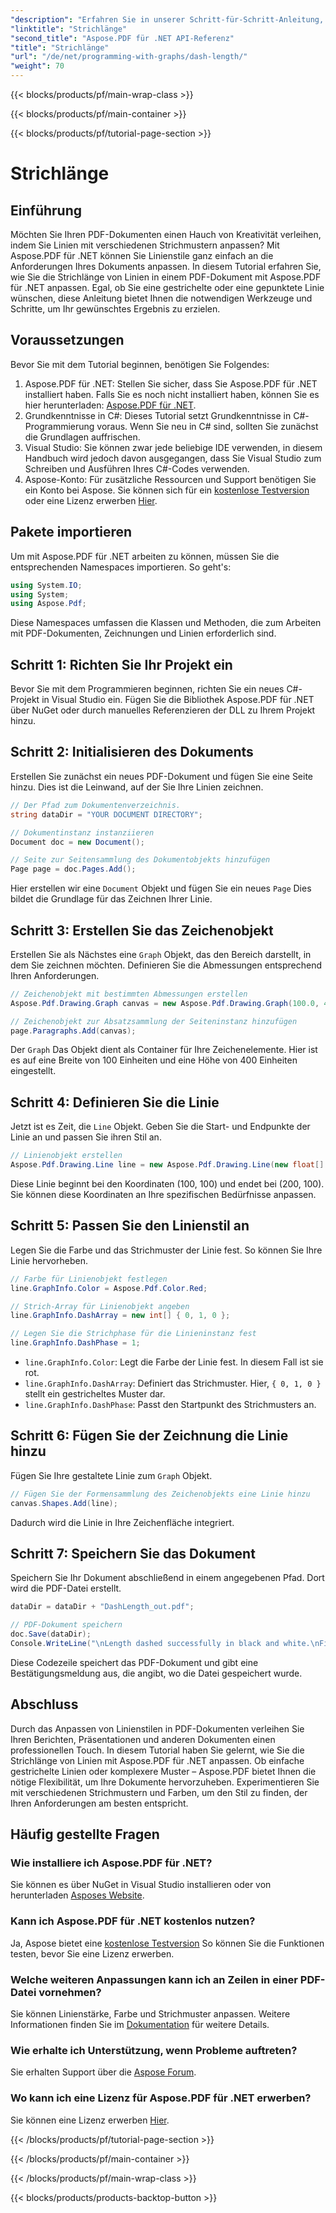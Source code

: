 ```yaml
---
"description": "Erfahren Sie in unserer Schritt-für-Schritt-Anleitung, wie Sie Strichmuster in PDFs mit Aspose.PDF für .NET anpassen. Perfekt, um Ihren Dokumenten Stil zu verleihen."
"linktitle": "Strichlänge"
"second_title": "Aspose.PDF für .NET API-Referenz"
"title": "Strichlänge"
"url": "/de/net/programming-with-graphs/dash-length/"
"weight": 70
---
```


{{< blocks/products/pf/main-wrap-class >}}

{{< blocks/products/pf/main-container >}}

{{< blocks/products/pf/tutorial-page-section >}}

# Strichlänge

## Einführung

Möchten Sie Ihren PDF-Dokumenten einen Hauch von Kreativität verleihen, indem Sie Linien mit verschiedenen Strichmustern anpassen? Mit Aspose.PDF für .NET können Sie Linienstile ganz einfach an die Anforderungen Ihres Dokuments anpassen. In diesem Tutorial erfahren Sie, wie Sie die Strichlänge von Linien in einem PDF-Dokument mit Aspose.PDF für .NET anpassen. Egal, ob Sie eine gestrichelte oder eine gepunktete Linie wünschen, diese Anleitung bietet Ihnen die notwendigen Werkzeuge und Schritte, um Ihr gewünschtes Ergebnis zu erzielen.

## Voraussetzungen

Bevor Sie mit dem Tutorial beginnen, benötigen Sie Folgendes:

1. Aspose.PDF für .NET: Stellen Sie sicher, dass Sie Aspose.PDF für .NET installiert haben. Falls Sie es noch nicht installiert haben, können Sie es hier herunterladen: [Aspose.PDF für .NET](https://releases.aspose.com/pdf/net/).
2. Grundkenntnisse in C#: Dieses Tutorial setzt Grundkenntnisse in C#-Programmierung voraus. Wenn Sie neu in C# sind, sollten Sie zunächst die Grundlagen auffrischen.
3. Visual Studio: Sie können zwar jede beliebige IDE verwenden, in diesem Handbuch wird jedoch davon ausgegangen, dass Sie Visual Studio zum Schreiben und Ausführen Ihres C#-Codes verwenden.
4. Aspose-Konto: Für zusätzliche Ressourcen und Support benötigen Sie ein Konto bei Aspose. Sie können sich für ein [kostenlose Testversion](https://releases.aspose.com/) oder eine Lizenz erwerben [Hier](https://purchase.aspose.com/buy).

## Pakete importieren

Um mit Aspose.PDF für .NET arbeiten zu können, müssen Sie die entsprechenden Namespaces importieren. So geht's:

```csharp
using System.IO;
using System;
using Aspose.Pdf;
```

Diese Namespaces umfassen die Klassen und Methoden, die zum Arbeiten mit PDF-Dokumenten, Zeichnungen und Linien erforderlich sind.

## Schritt 1: Richten Sie Ihr Projekt ein

Bevor Sie mit dem Programmieren beginnen, richten Sie ein neues C#-Projekt in Visual Studio ein. Fügen Sie die Bibliothek Aspose.PDF für .NET über NuGet oder durch manuelles Referenzieren der DLL zu Ihrem Projekt hinzu. 

## Schritt 2: Initialisieren des Dokuments

Erstellen Sie zunächst ein neues PDF-Dokument und fügen Sie eine Seite hinzu. Dies ist die Leinwand, auf der Sie Ihre Linien zeichnen.

```csharp
// Der Pfad zum Dokumentenverzeichnis.
string dataDir = "YOUR DOCUMENT DIRECTORY";

// Dokumentinstanz instanziieren
Document doc = new Document();

// Seite zur Seitensammlung des Dokumentobjekts hinzufügen
Page page = doc.Pages.Add();
```

Hier erstellen wir eine `Document` Objekt und fügen Sie ein neues `Page` Dies bildet die Grundlage für das Zeichnen Ihrer Linie.

## Schritt 3: Erstellen Sie das Zeichenobjekt

Erstellen Sie als Nächstes eine `Graph` Objekt, das den Bereich darstellt, in dem Sie zeichnen möchten. Definieren Sie die Abmessungen entsprechend Ihren Anforderungen.

```csharp
// Zeichenobjekt mit bestimmten Abmessungen erstellen
Aspose.Pdf.Drawing.Graph canvas = new Aspose.Pdf.Drawing.Graph(100.0, 400.0);

// Zeichenobjekt zur Absatzsammlung der Seiteninstanz hinzufügen
page.Paragraphs.Add(canvas);
```

Der `Graph` Das Objekt dient als Container für Ihre Zeichenelemente. Hier ist es auf eine Breite von 100 Einheiten und eine Höhe von 400 Einheiten eingestellt.

## Schritt 4: Definieren Sie die Linie

Jetzt ist es Zeit, die `Line` Objekt. Geben Sie die Start- und Endpunkte der Linie an und passen Sie ihren Stil an.

```csharp
// Linienobjekt erstellen
Aspose.Pdf.Drawing.Line line = new Aspose.Pdf.Drawing.Line(new float[] { 100, 100, 200, 100 });
```

Diese Linie beginnt bei den Koordinaten (100, 100) und endet bei (200, 100). Sie können diese Koordinaten an Ihre spezifischen Bedürfnisse anpassen.

## Schritt 5: Passen Sie den Linienstil an

Legen Sie die Farbe und das Strichmuster der Linie fest. So können Sie Ihre Linie hervorheben.

```csharp
// Farbe für Linienobjekt festlegen
line.GraphInfo.Color = Aspose.Pdf.Color.Red;

// Strich-Array für Linienobjekt angeben
line.GraphInfo.DashArray = new int[] { 0, 1, 0 };

// Legen Sie die Strichphase für die Linieninstanz fest
line.GraphInfo.DashPhase = 1;
```

- `line.GraphInfo.Color`: Legt die Farbe der Linie fest. In diesem Fall ist sie rot.
- `line.GraphInfo.DashArray`: Definiert das Strichmuster. Hier, `{ 0, 1, 0 }` stellt ein gestricheltes Muster dar.
- `line.GraphInfo.DashPhase`: Passt den Startpunkt des Strichmusters an.

## Schritt 6: Fügen Sie der Zeichnung die Linie hinzu

Fügen Sie Ihre gestaltete Linie zum `Graph` Objekt.

```csharp
// Fügen Sie der Formensammlung des Zeichenobjekts eine Linie hinzu
canvas.Shapes.Add(line);
```

Dadurch wird die Linie in Ihre Zeichenfläche integriert.

## Schritt 7: Speichern Sie das Dokument

Speichern Sie Ihr Dokument abschließend in einem angegebenen Pfad. Dort wird die PDF-Datei erstellt.

```csharp
dataDir = dataDir + "DashLength_out.pdf";

// PDF-Dokument speichern
doc.Save(dataDir);
Console.WriteLine("\nLength dashed successfully in black and white.\nFile saved at " + dataDir);
```

Diese Codezeile speichert das PDF-Dokument und gibt eine Bestätigungsmeldung aus, die angibt, wo die Datei gespeichert wurde.

## Abschluss

Durch das Anpassen von Linienstilen in PDF-Dokumenten verleihen Sie Ihren Berichten, Präsentationen und anderen Dokumenten einen professionellen Touch. In diesem Tutorial haben Sie gelernt, wie Sie die Strichlänge von Linien mit Aspose.PDF für .NET anpassen. Ob einfache gestrichelte Linien oder komplexere Muster – Aspose.PDF bietet Ihnen die nötige Flexibilität, um Ihre Dokumente hervorzuheben. Experimentieren Sie mit verschiedenen Strichmustern und Farben, um den Stil zu finden, der Ihren Anforderungen am besten entspricht.

## Häufig gestellte Fragen

### Wie installiere ich Aspose.PDF für .NET?
Sie können es über NuGet in Visual Studio installieren oder von herunterladen [Asposes Website](https://releases.aspose.com/pdf/net/).

### Kann ich Aspose.PDF für .NET kostenlos nutzen?
Ja, Aspose bietet eine [kostenlose Testversion](https://releases.aspose.com/) So können Sie die Funktionen testen, bevor Sie eine Lizenz erwerben.

### Welche weiteren Anpassungen kann ich an Zeilen in einer PDF-Datei vornehmen?
Sie können Linienstärke, Farbe und Strichmuster anpassen. Weitere Informationen finden Sie im [Dokumentation](https://reference.aspose.com/pdf/net/) für weitere Details.

### Wie erhalte ich Unterstützung, wenn Probleme auftreten?
Sie erhalten Support über die [Aspose Forum](https://forum.aspose.com/c/pdf/10).

### Wo kann ich eine Lizenz für Aspose.PDF für .NET erwerben?
Sie können eine Lizenz erwerben [Hier](https://purchase.aspose.com/buy).

{{< /blocks/products/pf/tutorial-page-section >}}

{{< /blocks/products/pf/main-container >}}

{{< /blocks/products/pf/main-wrap-class >}}

{{< blocks/products/products-backtop-button >}}